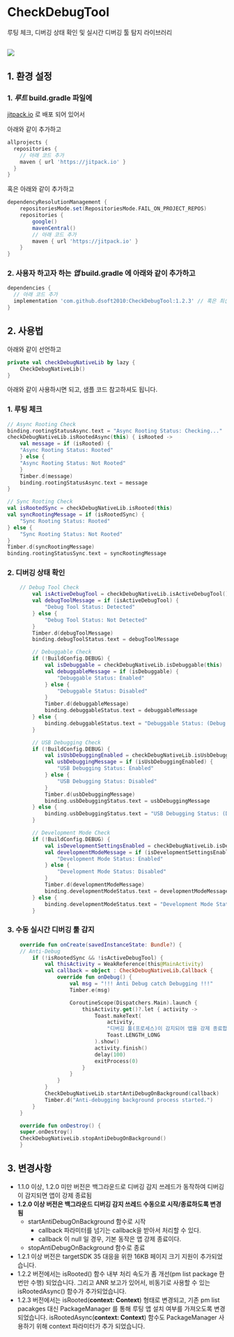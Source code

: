 # CheckDebugTool
루팅 체크, 디버깅 상태 확인 및 실시간 디버깅 툴 탐지 라이브러리

[![](https://jitpack.io/v/dsoft2010/CheckDebugTool.svg)](https://jitpack.io/#dsoft2010/CheckDebugTool)
---

## 1. 환경 설정

### 1. *루트*  build.gradle 파일에 

[jitpack.io](https://jitpack.io) 로 배포 되어 있어서 

아래와 같이 추가하고

```build.gradle
allprojects {
  repositories {
    // 아래 코드 추가
    maven { url 'https://jitpack.io' }
  }
}
```

혹은 아래와 같이 추가하고
```build.gradle
dependencyResolutionManagement {
    repositoriesMode.set(RepositoriesMode.FAIL_ON_PROJECT_REPOS)
    repositories {
        google()
        mavenCentral()
        // 아래 코드 추가
        maven { url 'https://jitpack.io' }
    }
}
```
### 2. 사용자 하고자 하는 *앱*  build.gradle 에 아래와 같이 추가하고
```build.gradle
dependencies {
  // 아래 코드 추가 
  implementation 'com.github.dsoft2010:CheckDebugTool:1.2.3' // 혹은 최신 버전 사용을 위해 latest.release 사용 
}
```

## 2.  사용법
아래와 같이 선언하고
```kotlin
private val checkDebugNativeLib by lazy {
    CheckDebugNativeLib()
}
```

아래와 같이 사용하시면 되고, 샘플 코드 참고하셔도 됩니다.

### 1. 루팅 체크
```kotlin
// Async Rooting Check
binding.rootingStatusAsync.text = "Async Rooting Status: Checking..."
checkDebugNativeLib.isRootedAsync(this) { isRooted ->
    val message = if (isRooted) {
	"Async Rooting Status: Rooted"
    } else {
	"Async Rooting Status: Not Rooted"
    }
    Timber.d(message)
    binding.rootingStatusAsync.text = message
}

// Sync Rooting Check
val isRootedSync = checkDebugNativeLib.isRooted(this)
val syncRootingMessage = if (isRootedSync) {
    "Sync Rooting Status: Rooted"
} else {
    "Sync Rooting Status: Not Rooted"
}
Timber.d(syncRootingMessage)
binding.rootingStatusSync.text = syncRootingMessage
```

### 2. 디버깅 상태 확인 
```kotlin
	// Debug Tool Check
        val isActiveDebugTool = checkDebugNativeLib.isActiveDebugTool()
        val debugToolMessage = if (isActiveDebugTool) {
            "Debug Tool Status: Detected"
        } else {
            "Debug Tool Status: Not Detected"
        }
        Timber.d(debugToolMessage)
        binding.debugToolStatus.text = debugToolMessage

        // Debuggable Check
        if (!BuildConfig.DEBUG) {
            val isDebuggable = checkDebugNativeLib.isDebuggable(this)
            val debuggableMessage = if (isDebuggable) {
                "Debuggable Status: Enabled"
            } else {
                "Debuggable Status: Disabled"
            }
            Timber.d(debuggableMessage)
            binding.debuggableStatus.text = debuggableMessage
        } else {
            binding.debuggableStatus.text = "Debuggable Status: (Debug Build)"
        }

        // USB Debugging Check
        if (!BuildConfig.DEBUG) {
            val isUsbDebuggingEnabled = checkDebugNativeLib.isUsbDebuggingEnabled(this)
            val usbDebuggingMessage = if (isUsbDebuggingEnabled) {
                "USB Debugging Status: Enabled"
            } else {
                "USB Debugging Status: Disabled"
            }
            Timber.d(usbDebuggingMessage)
            binding.usbDebuggingStatus.text = usbDebuggingMessage
        } else {
            binding.usbDebuggingStatus.text = "USB Debugging Status: (Debug Build)"
        }

        // Development Mode Check
        if (!BuildConfig.DEBUG) {
            val isDevelopmentSettingsEnabled = checkDebugNativeLib.isDevelopmentSettingsEnabled(this)
            val developmentModeMessage = if (isDevelopmentSettingsEnabled) {
                "Development Mode Status: Enabled"
            } else {
                "Development Mode Status: Disabled"
            }
            Timber.d(developmentModeMessage)
            binding.developmentModeStatus.text = developmentModeMessage
        } else {
            binding.developmentModeStatus.text = "Development Mode Status: (Debug Build)"
        }
```

### 3. 수동 실시간 디버깅 툴 감지
```kotlin
    override fun onCreate(savedInstanceState: Bundle?) {
	// Anti-Debug
        if (!isRootedSync && !isActiveDebugTool) {
            val thisActivity = WeakReference(this@MainActivity)
            val callback = object : CheckDebugNativeLib.Callback {
                override fun onDebug() {
                    val msg = "!!! Anti Debug catch Debugging !!!"
                    Timber.e(msg)

                    CoroutineScope(Dispatchers.Main).launch {
                        thisActivity.get()?.let { activity ->
                            Toast.makeText(
                                activity,
                                "디버깅 툴(프로세스)이 감지되어 앱을 강제 종료합니다.",
                                Toast.LENGTH_LONG
                            ).show()
                            activity.finish()
                            delay(100)
                            exitProcess(0)
                        }
                    }
                }
            }
            CheckDebugNativeLib.startAntiDebugOnBackground(callback)
            Timber.d("Anti-debugging background process started.")
        }
    }

    override fun onDestroy() {
	super.onDestroy()
	CheckDebugNativeLib.stopAntiDebugOnBackground()
    }
```

## 3. 변경사항 
- 1.1.0 이상, 1.2.0 미만 버전은 백그라운드로 디버깅 감지 쓰레드가 동작하여 디버깅이 감지되면 앱이 강제 종료됨
- **1.2.0 이상 버전은 백그라운드 디버깅 감지 쓰레드 수동으로 시작/종료하도록 변경됨**
   - startAntiDebugOnBackground 함수로 시작
     - callback 파라미터를 넘기는 callback을 받아서 처리할 수 있다.
     - callback 이 null 일 경우, 기본 동작은 앱 강제 종료이다.
   - stopAntiDebugOnBackground 함수로 종료
- 1.2.1 이상 버전은 targetSDK 35 대응을 위한 16KB 페이지 크기 지원이 추가되었습니다.
- 1.2.2 버전에서는 isRooted() 함수 내부 처리 속도가 좀 개선(pm list package 한번만 수행) 되었습니다. 그리고 ANR 보고가 있어서, 비동기로 사용할 수 있는 isRootedAsync() 함수가 추가되었습니다.
- 1.2.3 버전에서는 isRooted(**context: Context**) 형태로 변경되고, 기존 pm list pacakges 대신 PackageManager 를 통해 루팅 앱 설치 여부를 가져오도록 변경되었습니다. isRootedAsync(**context: Context**) 함수도 PackageManager 사용하기 위해 context 파라미터가 추가 되었습니다.
